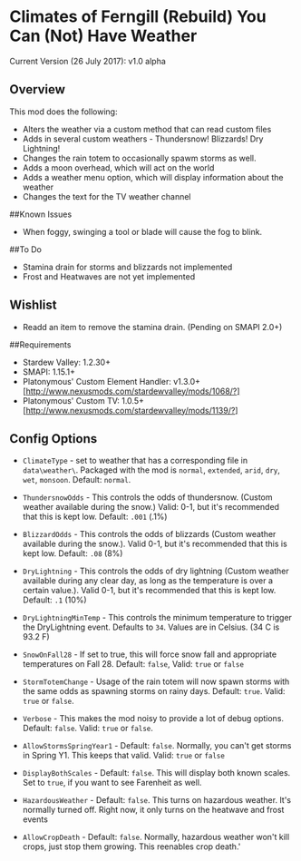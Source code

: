 ﻿# Climates of Ferngill (Rebuild) You Can (Not) Have Weather

Current Version (26 July 2017): v1.0 alpha

## Overview

This mod does the following:

- Alters the weather via a custom method that can read custom files
- Adds in several custom weathers - Thundersnow! Blizzards! Dry Lightning!
- Changes the rain totem to occasionally spawm storms as well.
- Adds a moon overhead, which will act on the world
- Adds a weather menu option, which will display information about the weather
- Changes the text for the TV weather channel

##Known Issues
- When foggy, swinging a tool or blade will cause the fog to blink.

##To Do
- Stamina drain for storms and blizzards not implemented
- Frost and Heatwaves are not yet implemented

## Wishlist
- Readd an item to remove the stamina drain. (Pending on SMAPI 2.0+)

##Requirements

- Stardew Valley: 1.2.30+
- SMAPI: 1.15.1+
- Platonymous' Custom Element Handler: v1.3.0+ [http://www.nexusmods.com/stardewvalley/mods/1068/?]
- Platonymous' Custom TV: 1.0.5+ [http://www.nexusmods.com/stardewvalley/mods/1139/?]

## Config Options

- `ClimateType` - set to weather that has a corresponding file in `data\weather\`. Packaged with the mod is
`normal`, `extended`, `arid`, `dry`, `wet`, `monsoon`. Default: `normal`.

- `ThundersnowOdds` - This controls the odds of thundersnow. (Custom weather available during the snow.) Valid: 0-1, but it's 
recommended that this is kept low. Default: `.001` (.1%)

- `BlizzardOdds` - This controls the odds of blizzards (Custom weather available during the snow.). Valid 0-1, but it's 
recommended that this is kept low. Default: `.08` (8%)

- `DryLightning` - This controls the odds of dry lightning (Custom weather available during any clear day, as long as the temperature is 
over a certain value.). Valid 0-1, but it's recommended that this is kept low. Default: `.1` (10%)

- `DryLightningMinTemp` - This controls the minimum temperature to trigger the DryLightning event. 
  Defaults to `34`. Values are in Celsius. (34 C is 93.2 F)

- `SnowOnFall28` - If set to true, this will force snow fall and appropriate temperatures on Fall 28. Default: `false`,
  Valid: `true` or `false`

- `StormTotemChange` - Usage of the rain totem will now spawn storms with the same odds as spawning storms on 
   rainy days. Default: `true`. Valid: `true` or `false`.

- `Verbose` - This makes the mod noisy to provide a lot of debug options. Default: `false`. Valid: `true` or `false`.

- `AllowStormsSpringYear1` - Default: `false`. Normally, you can't get storms in Spring Y1. This keeps that valid. Valid: `true` or 
 `false`

- `DisplayBothScales` - Default: `false`. This will display both known scales. Set to `true`, if you want to see Farenheit as well.

- `HazardousWeather` - Default: `false`. This turns on hazardous weather. It's normally turned off. Right now, it only turns on the heatwave and frost events

- `AllowCropDeath` - Default: `false`. Normally, hazardous weather won't kill crops, just stop them growing. This reenables crop death.'